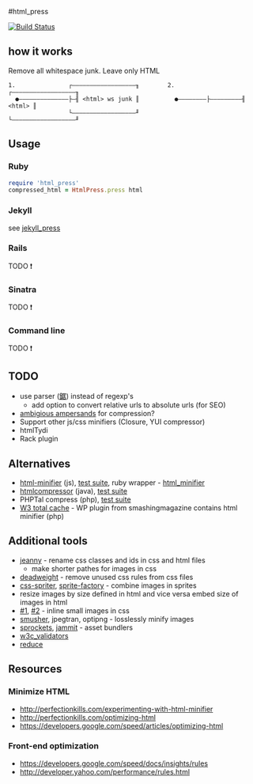 #html_press

[![Build Status](https://secure.travis-ci.org/stereobooster/html_press.png?branch=master)](http://travis-ci.org/stereobooster/html_press)

## how it works

Remove all whitespace junk. Leave only HTML

```
1.               ┌――――――――――――――――――╖        2.         ┌――――――――――――――――――╖
  ●――――――――――――――├―╢ <html> ws junk ║          ●――――――――├―――――――――╢ <html> ║
                 └――――――――――――――――――╜                   └――――――――――――――――――╜
```

## Usage

### Ruby
```ruby
require 'html_press'
compressed_html = HtmlPress.press html
```

### Jekyll
see [jekyll_press](https://github.com/stereobooster/jekyll_press)

### Rails
TODO :exclamation:

### Sinatra
TODO :exclamation:

### Command line
TODO :exclamation:

## TODO
  - use parser ([鋸](https://github.com/tenderlove/nokogiri)) instead of regexp's
    - add option to convert relative urls to absolute urls (for SEO)
  - [ambigious ampersands](http://mathiasbynens.be/notes/ambiguous-ampersands) for compression?
  - Support other js/css minifiers (Closure, YUI compressor)
  - htmlTydi
  - Rack plugin

## Alternatives
  - [html-minifier](https://github.com/kangax/html-minifier) (js), [test suite](https://github.com/kangax/html-minifier/blob/gh-pages/tests/index.html), ruby wrapper - [html_minifier](https://github.com/stereobooster/html_minifier)
  - [htmlcompressor](http://code.google.com/p/htmlcompressor/) (java), [test suite](http://code.google.com/p/htmlcompressor/source/browse/#svn%2Ftrunk%2Fsrc%2Ftest%2Fresources%2Fhtml%253Fstate%253Dclosed)
  - PHPTal compress (php), [test suite](https://svn.motion-twin.com/phptal/trunk/tests/CompressTest.php)
  - [W3 total cache](http://wordpress.org/extend/plugins/w3-total-cache/) - WP plugin from smashingmagazine contains html minifier (php)

## Additional tools
  - [jeanny](https://github.com/gfranco/jeanny) - rename css classes and ids in css and html files
    - make shorter pathes for images in css
  - [deadweight](https://github.com/aanand/deadweight) - remove unused css rules from css files
  - [css-spriter](https://github.com/aberant/css-spriter), [sprite-factory](https://github.com/jakesgordon/sprite-factory) - combine images in sprites
  - resize images by size defined in html and vice versa embed size of images in html
  - [#1](http://habrahabr.ru/post/90761/), [#2](http://ap-project.org/English/Article/View/53/) - inline small images in css
  - [smusher](https://github.com/grosser/smusher), jpegtran, optipng - losslessly minify images
  - [sprockets](https://github.com/sstephenson/sprockets), [jammit](https://github.com/documentcloud/jammit) - asset bundlers
  - [w3c_validators](https://github.com/alexdunae/w3c_validators)
  - [reduce](https://github.com/grosser/reduce)

## Resources

### Minimize HTML
  - http://perfectionkills.com/experimenting-with-html-minifier
  - http://perfectionkills.com/optimizing-html
  - https://developers.google.com/speed/articles/optimizing-html

### Front-end optimization
  - https://developers.google.com/speed/docs/insights/rules
  - http://developer.yahoo.com/performance/rules.html
